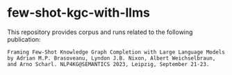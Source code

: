 # few-shot-kgc-with-llms

This repository provides corpus and runs related to the following publication:

```
Framing Few-Shot Knowledge Graph Completion with Large Language Models by Adrian M.P. Brasoveanu, Lyndon J.B. Nixon, Albert Weichselbraun, and Arno Scharl. NLP4KG@SEMANTICS 2023, Leipzig, September 21-23.
```
